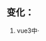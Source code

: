 ## 变化：

1. vue3中·**<template>**·下不再需要·**根元素**·

2. vue3中不再需要data、methods等函数，而是在一个全新的·**setup(){}**·**函数**中像传统js语句那样去声明；·setup(){}·必须有·**返回值**·，可以写成两种形式——对象形式(主要)、渲染函数；对象形式——·**return { name，function }**·，对象形式中包含的属性和方法均可直接使用，比如“{{name}}”、“@click='function'”

   - Tips：

     - setup函数有两个默认参数——props、context。props用来接收从父级传入的参数，同以前的props配置项。context有三个主要的属性——①attrs：用来兜底，当传入的参数没有用props声明接收，就可以在·attrs·中找到；②**emit**：**触发**父级绑定到子组件的事件，使用方法同vue2中的·**$emit**；③**slot**：接收父级传入的插槽内容，**注！**vue3中插槽必须用·**<template v-slot:name/>**·的形式，slot才能接收到·**{ name:f }**·的插槽内容

     - setup作为一个**配置项**，那生命周期等**平级**配置项中如何调用setup中的数据呢？答案是——用·**this**·，因为·**setup**·执行顺序在·**beforeCreate**·**之前**，因此，在·**setup内部****this还没有指向vm实例对象**·，而是用JS原生作用域的原理取值。注：经过实验，**setup**中**的this**指向**window**对象，**生命周期钩子**中**this指向vm**实例对象，且**拥有setup**中暴露出来的**变量**和**函数**，直接用·**this.xx**·即可调用**

3. vue3中·自己声明·的属性变量·不再具有··**响应性**·，而是要通过一个·**ref函数**·去加工成·**RefImpl对象**·，即引用实例对象

   - 使用方法：

     - 使用前必须要·**import { ref } from 'vue'**·，引入ref组件

     - ·**let xxx = ref( '张三' )**·，使用ref函数处理赋值的变量

     - 修改时使用·**xxx.value = '李四'**·，此处vue3为value属性做了个数据劫持。**※但是**，页面引用时不需要用·.value·，vue自动进行了一个·.value·取值操作

     - **但是**ref在处理对象数据类型时，只会把对象本身用数据劫持绑定get和set方法，其下的属性都是用·**ES6中新语法proxy**·处理，因此在取对象第一层数据时需要·**obj.value.xxx**·，其后的层级数据直接取用

4. 加工对象类型的数据，使用·**reactive函数**·，加工成·**proxy对象**·

   - 使用方法：

     - 使用前·**import {reactive} from 'vaue'**·

     - ·**let obj = reactive({ xxx:'李白'，age：18 })**·

     - reactive**不能**处理·**基础数据类型**·

5. 父级给子组件绑定的·自定义**事件**·，·**子组件**·必须要用一个全新的配置项·**emits:[ 'event' ]**·来声明接收

6. **计算属性**：vue3中计算属性也变成了·组合式API·，即需要import导入后才能使用 ，使用方法——在·**setup**·函数中用·**函数**·的形式·**computed()**·，**简写**形式：·**reactive对象.xxx = computed(回调函数)**·，简写形式只能读不能写。**完整**写法：·**reactive对象.xxx =** **computed(对象)**·，对象中写·**get()，set()**·函数，在页面上调用时用·**{{reactive对象.xxx}}**·来使用

7. **watch监听器**：使用import导入·**watch方法**·，与computed不同的是watch是基于已有的属性，而不是创建新属性，所以不用赋值操作。使用方法——·**watch(单对象/数组，回调，配置项)**·，第一个参数可以是·**setup**·中的单个属性，也可以是·**一组**·属性，比如·**watch([ sum,name ])**·，可以同时监视多个对象；第二个参数是回调函数，里面默认有·**修改前、修改后**·两个参数，比较特殊的是，在监听·一组·数据时，回调中的参数变成·数组形式·，即修改前/后两个参数值变成·**数组**·
   - Tips：
   	- **注！**监听·**对象**·时，因为对象是引用类型，虽然监听到了变化，但是·**newValue、oldValue**·是对象的·**引用地址**·，对于目前JS来说，除了自己手写循环遍历，是无法简单的用API实现对象的深拷贝的，因此·newValue、oldValue·都指向同一个地址，oldValue和newValue的·**值也是一样的**·
   	- 对于·**reactive对象本身**·，默认开启深度监听，对于·reactive对象**下的某一层级对象**·，则需要手动开启监听·watch(xxx，回调，**{ deep:true }**)·
   	- 监听·reactive**对象下**的**某一**/些**属性**·，得用·watch(**()=>object.xxx**，回调)·因为vue3中的watch只能监听·**ref、reactive、数组**·

8. ·**toRef/toRefs**·：当想用·**简写**·形式，而不是·对象.xxx.xxx·时，会进行这么个操作·**name:person.name**·，而这个操作取出的数据赋值给新变量，其实只进行了基础数据类型的赋值，就·**失去**·了·**响应性**·。·**toRef**·的作用正在于此，它将对象中的·基础数据类型·与·源对象·进行了一次·桥接，使其进行了关联，操作·**name:toRef(person.name)**·中的·**name**·不是一个·**新的变量**·，而是·响应式·的从·**源对象**·身上得到的
   - ·**toRefs**·使用方法：在setup()返回值中·return { **...**toRefs(**对象**) }·，在HTML结构中用·{{对象中**第一层**的**基础类型数据**}}·，直接取用，而不需要·object.xxx·这样来使用。但是·**仅限第一层**·，其下的对象依然是·proxy·


## 创建组件

![](https://upload-images.jianshu.io/upload_images/6322775-5708bc097d7f0416.png?imageMogr2/auto-orient/strip%7CimageView2/2/w/1240)

​	要用对象的形式，对象名就是组件标签名称

​	创建vue实例对象

![img](https://upload-images.jianshu.io/upload_images/6322775-71d852e4d355f256.png?imageMogr2/auto-orient/strip%7CimageView2/2/w/1240)

​	新增 `component` 属性挂载需要的组件

​	挂载vue实例：`Vue.**createApp**(vue实例对象名称).**mount**('所要挂载的html元素ID或者class')`

------

vue3方法创建的实例对象，不能直接使用，只有在 `mount()` 挂载后所赋值的变量

![img](https://upload-images.jianshu.io/upload_images/6322775-67f17ff8c53c9978.png?imageMogr2/auto-orient/strip%7CimageView2/2/w/1240)

才能取到里面的值，等同于Vue2中的let vm = new Vue

**挂载**标签元素的方法：el="class或id" / vue实例.**$mount**("class或id")

------

使用防抖动函数可以直接用 `_.debounce` 包裹

![img](https://upload-images.jianshu.io/upload_images/6322775-fbc74be1f759fd40.png?imageMogr2/auto-orient/strip%7CimageView2/2/w/1240)

使用防抖函数包裹function会改变原有 `xxx(){}` 的写法

## 组件新写法：

![img](https://upload-images.jianshu.io/upload_images/6322775-98fc500bb756ae16.png?imageMogr2/auto-orient/strip%7CimageView2/2/w/1240)

在 <head> 内写 <script type=“自定义” id="组件挂载id">

​    组件中为什么要把data写成是函数形式——因为如果是data对象，则在不同组件调用时都在用同一个地址引用，即会发生同一组件的复用在更改不同位置的值时，会同时发生变化。而“data”使用“函数形式”，返回的“对象”，在每次调用“data()”时，返回的都是一个新的对象（虽然其内容一样，但是地址不同）

------

![img](https://upload-images.jianshu.io/upload_images/6322775-c175112bac13a75b.png?imageMogr2/auto-orient/strip%7CimageView2/2/w/1240)

vue时间修饰符

## 响应性

vue2.x中的“provide/inject”在vue3中进化了，更增加了**响应性**

![img](https://upload-images.jianshu.io/upload_images/6322775-b14144c00b89de88.png?imageMogr2/auto-orient/strip%7CimageView2/2/w/1240)

依靠跟“计算属性”组合

![img](https://upload-images.jianshu.io/upload_images/6322775-0bc7392462742f06.png?imageMogr2/auto-orient/strip%7CimageView2/2/w/1240)

“响应式”下，inject的使用稍有不同，注意红框中的内容，传递过来的值是一个对象，需要提取其中的值

![img](https://upload-images.jianshu.io/upload_images/6322775-1fc48098f2331824.jpg?imageMogr2/auto-orient/strip%7CimageView2/2/w/1240)

可以看到打印出来的值是个对象，只有value里面才是传进来的值

​    现在的vue3还不是正式版本，“inject”传入的值需要“.value”，不然会有双引号

- 组件式写法

  - ```js
    上级组件：
    	import {reactive,provide} from 'vue'
    	let xxx = reactive({aaa:'asdas',bbb:'2222'})
        provide('键名'，xxx)
    子级组件：
    	import {inject} from 'vue'
    	let xxx2 = inject('键名')
        直接调用：xxx2.aaa/xxx2.bbb
    ```


## vue3新增watchEffect：

  不指定监听对象，只指定回调，当使用和依赖数据变化时会触发回调

  使用方法：·**watchEffect(()=>{ const a = 外部数据 触发时执行逻辑 })**·，当·**a**·依赖的外部数据变化时，执行**通用**逻辑，这点跟**计算属性**很像。

  与**watch**的**不同**：watch是每个监听对象，都可以有不同的回调；而·watchEffect·是共用回调

## vue3新增hook函数：

  简单来讲就是将主干部分写的复用功能放到外部js文件中，再通过import导入使用，乍看似乎就是封装方法复用，平平无奇，但是在vue3之前或者JS原生方法中，封装的方法无法做到响应性

  Tips：

​    1、因为export导出的是一个函数，因此必须要有返回值以供其他组件使用

## Vue脚手架创建：

![img](https://upload-images.jianshu.io/upload_images/6322775-a3fc6b3b9e436def.png?imageMogr2/auto-orient/strip%7CimageView2/2/w/1240)

## 尚硅谷课程方向

![img](https://upload-images.jianshu.io/upload_images/6322775-45d8605da3191c36.png?imageMogr2/auto-orient/strip%7CimageView2/2/w/1240)

**打包**vue文件**生成**可读**html文件**使用·**npm run build**(与npm run serve截然相反)·